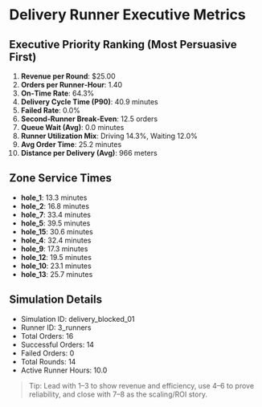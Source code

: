 # Delivery Runner Executive Metrics

## Executive Priority Ranking (Most Persuasive First)
1. **Revenue per Round**: $25.00
2. **Orders per Runner‑Hour**: 1.40
3. **On‑Time Rate**: 64.3%
4. **Delivery Cycle Time (P90)**: 40.9 minutes
5. **Failed Rate**: 0.0%
6. **Second‑Runner Break‑Even**: 12.5 orders
7. **Queue Wait (Avg)**: 0.0 minutes
8. **Runner Utilization Mix**: Driving 14.3%, Waiting 12.0%
9. **Avg Order Time**: 25.2 minutes
10. **Distance per Delivery (Avg)**: 966 meters

## Zone Service Times
- **hole_1**: 13.3 minutes
- **hole_2**: 16.8 minutes
- **hole_7**: 33.4 minutes
- **hole_5**: 39.5 minutes
- **hole_15**: 30.6 minutes
- **hole_4**: 32.4 minutes
- **hole_9**: 17.3 minutes
- **hole_12**: 19.5 minutes
- **hole_10**: 23.1 minutes
- **hole_13**: 25.7 minutes


## Simulation Details
- Simulation ID: delivery_blocked_01
- Runner ID: 3_runners
- Total Orders: 16
- Successful Orders: 14
- Failed Orders: 0
- Total Rounds: 14
- Active Runner Hours: 10.0

> Tip: Lead with 1–3 to show revenue and efficiency, use 4–6 to prove reliability, and close with 7–8 as the scaling/ROI story.
